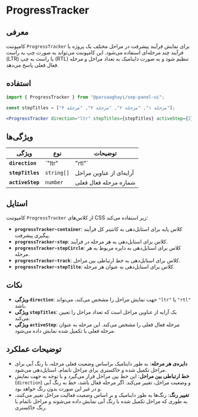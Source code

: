 

# ProgressTracker

## معرفی

کامپوننت `ProgressTracker` برای نمایش فرآیند پیشرفت در مراحل مختلف یک پروژه یا فرآیند چند مرحله‌ای استفاده می‌شود. این کامپوننت می‌تواند به صورت چپ به راست (LTR) یا راست به چپ (RTL) تنظیم شود و به صورت داینامیک به تعداد مراحل و مرحله فعال فعلی پاسخ می‌دهد.

## استفاده

```jsx
import { ProgressTracker } from "@parsaaghayi/sep-panel-ui";

const stepTitles = ["مرحله ۱", "مرحله ۲", "مرحله ۳", "مرحله ۴"];

<ProgressTracker direction="ltr" stepTitles={stepTitles} activeStep={2} />;
```

## ویژگی‌ها

| ویژگی                | نوع                | توضیحات                                                     |
|-----------------------|--------------------|-------------------------------------------------------------|
| **`direction`**       | `"ltr" | "rtl"`     | جهت نمایش مراحل: چپ به راست یا راست به چپ                    |
| **`stepTitles`**      | `string[]`         | آرایه‌ای از عناوین مراحل                                     |
| **`activeStep`**      | `number`           | شماره مرحله فعال فعلی                                        |


## استایل

کامپوننت `ProgressTracker` از کلاس‌های CSS زیر استفاده می‌کند:

- **`progressTracker-container`**: کلاس پایه برای استایل‌دهی به کانتینر کل فرآیند پیگیری پیشرفت.
- **`progressTracker-step`**: کلاس برای استایل‌دهی به هر مرحله در فرآیند.
- **`progressTracker-stepCircle`**: کلاس برای استایل‌دهی به دایره مربوط به هر مرحله.
- **`progressTracker-track`**: کلاس برای استایل‌دهی به خط ارتباطی بین مراحل.
- **`progressTracker-stepTilte`**: کلاس برای استایل‌دهی به عنوان هر مرحله.

## نکات

- **ویژگی `direction`**: جهت نمایش مراحل را مشخص می‌کند، می‌تواند `"ltr"` یا `"rtl"` باشد.
- **ویژگی `stepTitles`**: یک آرایه از عناوین مراحل است که تعداد مراحل را تعیین می‌کند.
- **ویژگی `activeStep`**: مرحله فعال فعلی را مشخص می‌کند. این مرحله به عنوان مرحله فعلی یا تکمیل شده نمایش داده می‌شود.

## توضیحات عملکرد

- **دایره‌ی هر مرحله**: به طور داینامیک براساس وضعیت فعلی مرحله، با رنگ آبی برای مراحل تکمیل شده و خاکستری برای مراحل ناتمام، استایل‌دهی می‌شود.
- **خط ارتباطی بین مراحل**: این خط بین مراحل قرار می‌گیرد و با توجه به جهت نمایش (`direction`) و وضعیت مراحل، تغییر می‌کند. اگر مرحله فعال باشد، خط به رنگ آبی و در غیر این صورت بدون رنگ خواهد بود.
- **تغییر رنگ**: رنگ‌ها به طور داینامیک و بر اساس وضعیت فعالیت مراحل تغییر می‌کنند، به طوری که مراحل تکمیل شده با رنگ آبی نمایش داده می‌شوند و مراحل ناتمام با رنگ خاکستری.
